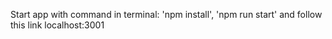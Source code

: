 Start app with command in terminal: 'npm install', 'npm run start' and follow this link localhost:3001
